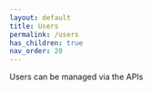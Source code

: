 ```yaml
---
layout: default
title: Users
permalink: /users
has_children: true
nav_order: 20
---
```


Users can be managed via the APIs
